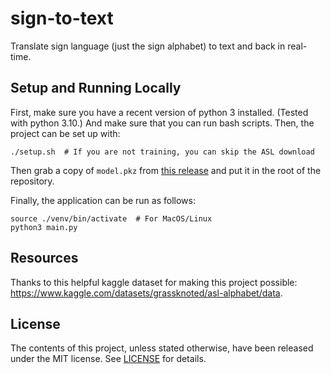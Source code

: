 # sign-to-text

Translate sign language (just the sign alphabet) to text and back in real-time.

## Setup and Running Locally

First, make sure you have a recent version of python 3 installed. (Tested with
python 3.10.) And make sure that you can run bash scripts. Then, the project
can be set up with:

```
./setup.sh  # If you are not training, you can skip the ASL download
```

Then grab a copy of `model.pkz` from [this
release](https://github.com/PossiblyAShrub/sign-to-text/releases/tag/v1.0.0)
and put it in the root of the repository.

Finally, the application can be run as follows:

```
source ./venv/bin/activate  # For MacOS/Linux
python3 main.py
```

## Resources

Thanks to this helpful kaggle dataset for making this project possible:
https://www.kaggle.com/datasets/grassknoted/asl-alphabet/data.

## License

The contents of this project, unless stated otherwise, have been released under
the MIT license. See [LICENSE](./LICENSE) for details.
